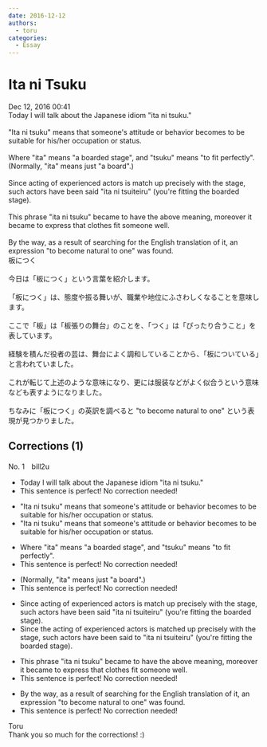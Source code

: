 ```yaml
---
date: 2016-12-12
authors:
  - toru
categories:
  - Essay
---
```


<h1 id="subject_show">Ita ni Tsuku</h1>
<div class="date">Dec 12, 2016 00:41</div>
<div id="post"><div id="body_show_ori">
Today I will talk about the Japanese idiom "ita ni tsuku."<br/><br/>"Ita ni tsuku" means that someone's attitude or behavior becomes to be suitable for his/her occupation or status.<br/><br/>Where "ita" means "a boarded stage", and "tsuku" means "to fit perfectly".<br/>(Normally, "ita" means just "a board".)<br/><br/>Since acting of experienced actors is match up precisely with the stage, such actors have been said "ita ni tsuiteiru" (you're fitting the boarded stage).<br/><br/>This phrase "ita ni tsuku" became to have the above meaning, moreover it became to express that clothes fit someone well.<br/><br/>By the way, as a result of searching for the English translation of it, an expression "to become natural to one" was found.
</div></div>

<!-- more -->

<div id="post_ja"><div id="body_show_mo">
板につく<br/><br/>今日は「板につく」という言葉を紹介します。<br/><br/>「板につく」は、態度や振る舞いが、職業や地位にふさわしくなることを意味します。<br/><br/>ここで「板」は「板張りの舞台」のことを、「つく」は「ぴったり合うこと」を表しています。<br/><br/>経験を積んだ役者の芸は、舞台によく調和していることから、「板についている」と言われていました。<br/><br/>これが転じて上述のような意味になり、更には服装などがよく似合うという意味なども表すようになりました。<br/><br/>ちなみに「板につく」の英訳を調べると "to become natural to one" という表現が見つかりました。
</div></div>

## Corrections (1)
<div id="block"><div class="first_name"> No. 1　<span class="just_name">bill2u</span></div><div id="block2">
<ul class="correction_field">
<li class="incorrect">Today I will talk about the Japanese idiom "ita ni tsuku."</li>
<li class="corrected perfect">This sentence is perfect! No correction needed!</li>
</ul>
<ul class="correction_field">
<li class="incorrect">"Ita ni tsuku" means that someone's attitude or behavior becomes to be suitable for his/her occupation or status.</li>
<li class="corrected correct">
"Ita ni tsuku" means that someone's attitude or behavior becomes <span class="sline">to be</span> suitable for his/her occupation or status.
</li>
</ul>
<ul class="correction_field">
<li class="incorrect">Where "ita" means "a boarded stage", and "tsuku" means "to fit perfectly".</li>
<li class="corrected perfect">This sentence is perfect! No correction needed!</li>
</ul>
<ul class="correction_field">
<li class="incorrect">(Normally, "ita" means just "a board".)</li>
<li class="corrected perfect">This sentence is perfect! No correction needed!</li>
</ul>
<ul class="correction_field">
<li class="incorrect">Since acting of experienced actors is match up precisely with the stage, such actors have been said "ita ni tsuiteiru" (you're fitting the boarded stage).</li>
<li class="corrected correct">
Since <span class="f_red">the </span>acting of experienced actors is match<span class="f_red">ed</span> up precisely with the stage, such actors have been said <span class="f_red">to</span> "ita ni tsuiteiru" (you're fitting the boarded stage).
</li>
</ul>
<ul class="correction_field">
<li class="incorrect">This phrase "ita ni tsuku" became to have the above meaning, moreover it became to express that clothes fit someone well.</li>
<li class="corrected perfect">This sentence is perfect! No correction needed!</li>
</ul>
<ul class="correction_field">
<li class="incorrect">By the way, as a result of searching for the English translation of it, an expression "to become natural to one" was found.</li>
<li class="corrected perfect">This sentence is perfect! No correction needed!</li>
</ul>
</div><div class="name"><span class="just_name">Toru</span><br>
Thank you so much for the corrections! :)
</div>
</div>
